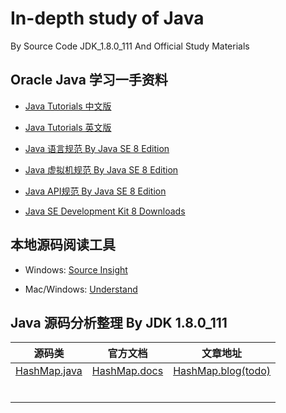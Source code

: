 # In-depth study of Java
 By Source Code JDK_1.8.0_111 And Official Study Materials

## Oracle Java 学习一手资料

- [Java Tutorials 中文版](https://pingfangx.github.io/java-tutorials/)

- [Java Tutorials 英文版](https://docs.oracle.com/javase/tutorial/tutorialLearningPaths.html)

- [Java 语言规范 By Java SE 8 Edition](https://docs.oracle.com/javase/specs/jls/se8/html/index.html)

- [Java 虚拟机规范 By Java SE 8 Edition](https://docs.oracle.com/javase/specs/jvms/se8/html/index.html)

- [Java API规范 By Java SE 8 Edition](https://docs.oracle.com/javase/8/docs/api/overview-summary.html)

- [Java SE Development Kit 8 Downloads](https://www.oracle.com/java/technologies/javase/javase-jdk8-downloads.html#Demos)


## 本地源码阅读工具

- Windows: [Source Insight](https://www.sourceinsight.com/updates/)

- Mac/Windows: [Understand](https://scitools.com/download/all-builds/)


## Java 源码分析整理 By JDK 1.8.0_111

源码类|官方文档|文章地址
:-:|:-:|:-:
[HashMap.java](https://github.com/Jay-Droid/jdk_1.8.0_111/blob/develop/java/util/HashMap.java)|[HashMap.docs](https://docs.oracle.com/javase/8/docs/api/java/util/HashMap.html)|[HashMap.blog(todo)](https://www.jianshu.com/u/ca4474939799)
[]()|[]()|[]()
[]()|[]()|[]()
[]()|[]()|[]()
[]()|[]()|[]()
[]()|[]()|[]()
[]()|[]()|[]()
